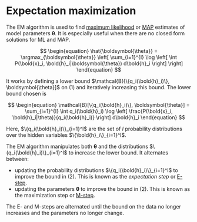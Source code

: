 # Expectation maximization

The EM algorithm is used to find [maximum likelihood](202210101331.md) or
[MAP](202210101339.md) estimates of model parameters $\boldsymbol{\theta}$. It is
especially useful when there are no closed form solutions for ML and MAP.

$$
\begin{equation}
\hat{\boldsymbol{\theta}} = \argmax_{\boldsymbol{\theta}} \left[
\sum_{i=1}^{I} \log \left[
\int P(\bold{x}_i, \bold{h}_i|\boldsymbol{\theta}) d\bold{h}_i
\right]
\right]
\end{equation}
$$

It works by defining a lower bound $\mathcal{B}[\{q_i(\bold{h}_i)\}, \boldsymbol{\theta}]$
on $(1)$ and iteratively increasing this bound. The lower bound chosen is

$$
\begin{equation}
\mathcal{B}[\{q_i(\bold{h}_i)\}, \boldsymbol{\theta}] =
\sum_{i=1}^{I} \int q_i(\bold{h}_i) \log \left[
\frac{P(\bold{x}_i, \bold{h}_i|\theta)}{q_i(\bold{h}_i)}
\right] d\bold{h}_i
\end{equation}
$$

Here, $\{q_i(\bold{h}_i)\}_{i=1}^I$ are the set of $I$ probability distributions
over the hidden variables $\{\bold{h}_i\}_{i=1}^I$.

The EM algorithm manipulates both $\boldsymbol{\theta}$ and the distributions
$\{q_i(\bold{h}_i)\}_{i=1}^I$ to increase the lower bound. It alternates
between:

* updating the probability distributions $\{q_i(\bold{h}_i)\}_{i=1}^I$ to
  improve the bound in $(2)$. This is known as the *expectation step* or
  [E-step](202210250945.md).
* updating the parameters $\boldsymbol{\theta}$ to improve the bound in $(2)$.
  This is known as the maximization step or [M-step](202210250946.md).

The E- and M-steps are alternated until the bound on the data no longer
increases and the parameters no longer change.
